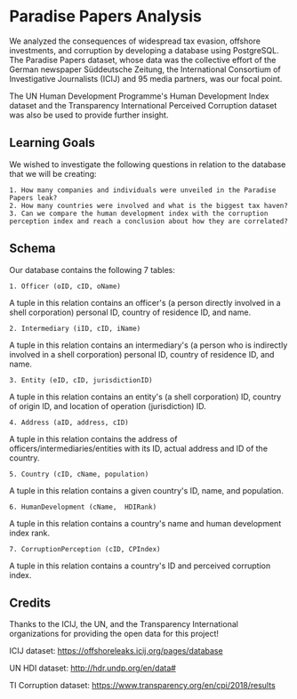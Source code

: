 # Paradise Papers Analysis
We analyzed the consequences of widespread tax evasion, offshore investments, and corruption by developing a database using PostgreSQL. The Paradise Papers dataset, whose data was the collective effort of the German newspaper Süddeutsche Zeitung, the International Consortium of Investigative Journalists (ICIJ) and 95 media partners, was our focal point.

The UN Human Development Programme's Human Development Index dataset and the Transparency International Perceived Corruption dataset was also be used to provide further insight.
## Learning Goals
We wished to investigate the following questions in relation to the database that we will be creating:

    1. How many companies and individuals were unveiled in the Paradise Papers leak?
    2. How many countries were involved and what is the biggest tax haven?
    3. Can we compare the human development index with the corruption perception index and reach a conclusion about how they are correlated?
## Schema
Our database contains the following 7 tables:

    1. Officer (oID, cID, oName)
A tuple in this relation contains an officer's (a person directly involved in a shell corporation) personal ID, country of residence ID, and name.

    2. Intermediary (iID, cID, iName) 
A tuple in this relation contains an intermediary's (a person who is indirectly involved in a shell corporation) personal ID, country of residence ID, and name.

    3. Entity (eID, cID, jurisdictionID)
A tuple in this relation contains an entity's (a shell corporation) ID, country of origin ID, and location of operation (jurisdiction) ID.

    4. Address (aID, address, cID)
A tuple in this relation contains the address of officers/intermediaries/entities with its ID, actual address and ID of the country.

    5. Country (cID, cName, population)
A tuple in this relation contains a given country's ID, name, and population.

    6. HumanDevelopment (cName,  HDIRank) 
A tuple in this relation contains a country's name and human development index rank.

    7. CorruptionPerception (cID, CPIndex)
A tuple in this relation contains a country's ID and perceived corruption index.
## Credits
Thanks to the ICIJ, the UN, and the Transparency International organizations for providing the open data for this project!

ICIJ dataset: https://offshoreleaks.icij.org/pages/database

UN HDI dataset: http://hdr.undp.org/en/data#

TI Corruption dataset: https://www.transparency.org/en/cpi/2018/results